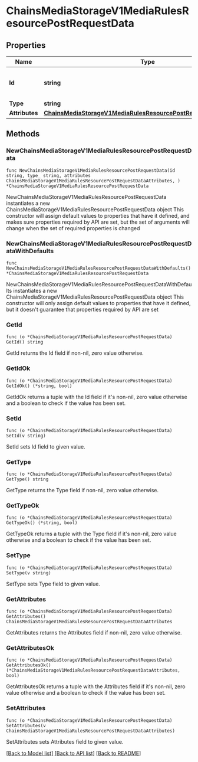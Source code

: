 # ChainsMediaStorageV1MediaRulesResourcePostRequestData

## Properties

Name | Type | Description | Notes
------------ | ------------- | ------------- | -------------
**Id** | **string** | Unique identifier for the media rules | 
**Type** | **string** |  | 
**Attributes** | [**ChainsMediaStorageV1MediaRulesResourcePostRequestDataAttributes**](ChainsMediaStorageV1MediaRulesResourcePostRequestDataAttributes.md) |  | 

## Methods

### NewChainsMediaStorageV1MediaRulesResourcePostRequestData

`func NewChainsMediaStorageV1MediaRulesResourcePostRequestData(id string, type_ string, attributes ChainsMediaStorageV1MediaRulesResourcePostRequestDataAttributes, ) *ChainsMediaStorageV1MediaRulesResourcePostRequestData`

NewChainsMediaStorageV1MediaRulesResourcePostRequestData instantiates a new ChainsMediaStorageV1MediaRulesResourcePostRequestData object
This constructor will assign default values to properties that have it defined,
and makes sure properties required by API are set, but the set of arguments
will change when the set of required properties is changed

### NewChainsMediaStorageV1MediaRulesResourcePostRequestDataWithDefaults

`func NewChainsMediaStorageV1MediaRulesResourcePostRequestDataWithDefaults() *ChainsMediaStorageV1MediaRulesResourcePostRequestData`

NewChainsMediaStorageV1MediaRulesResourcePostRequestDataWithDefaults instantiates a new ChainsMediaStorageV1MediaRulesResourcePostRequestData object
This constructor will only assign default values to properties that have it defined,
but it doesn't guarantee that properties required by API are set

### GetId

`func (o *ChainsMediaStorageV1MediaRulesResourcePostRequestData) GetId() string`

GetId returns the Id field if non-nil, zero value otherwise.

### GetIdOk

`func (o *ChainsMediaStorageV1MediaRulesResourcePostRequestData) GetIdOk() (*string, bool)`

GetIdOk returns a tuple with the Id field if it's non-nil, zero value otherwise
and a boolean to check if the value has been set.

### SetId

`func (o *ChainsMediaStorageV1MediaRulesResourcePostRequestData) SetId(v string)`

SetId sets Id field to given value.


### GetType

`func (o *ChainsMediaStorageV1MediaRulesResourcePostRequestData) GetType() string`

GetType returns the Type field if non-nil, zero value otherwise.

### GetTypeOk

`func (o *ChainsMediaStorageV1MediaRulesResourcePostRequestData) GetTypeOk() (*string, bool)`

GetTypeOk returns a tuple with the Type field if it's non-nil, zero value otherwise
and a boolean to check if the value has been set.

### SetType

`func (o *ChainsMediaStorageV1MediaRulesResourcePostRequestData) SetType(v string)`

SetType sets Type field to given value.


### GetAttributes

`func (o *ChainsMediaStorageV1MediaRulesResourcePostRequestData) GetAttributes() ChainsMediaStorageV1MediaRulesResourcePostRequestDataAttributes`

GetAttributes returns the Attributes field if non-nil, zero value otherwise.

### GetAttributesOk

`func (o *ChainsMediaStorageV1MediaRulesResourcePostRequestData) GetAttributesOk() (*ChainsMediaStorageV1MediaRulesResourcePostRequestDataAttributes, bool)`

GetAttributesOk returns a tuple with the Attributes field if it's non-nil, zero value otherwise
and a boolean to check if the value has been set.

### SetAttributes

`func (o *ChainsMediaStorageV1MediaRulesResourcePostRequestData) SetAttributes(v ChainsMediaStorageV1MediaRulesResourcePostRequestDataAttributes)`

SetAttributes sets Attributes field to given value.



[[Back to Model list]](../README.md#documentation-for-models) [[Back to API list]](../README.md#documentation-for-api-endpoints) [[Back to README]](../README.md)


